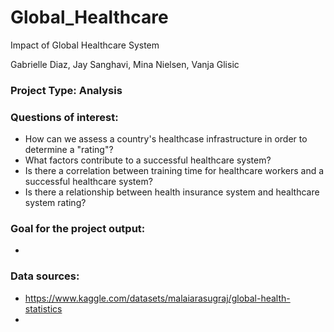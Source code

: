 # Global_Healthcare
 Impact of Global Healthcare System

Gabrielle Diaz, Jay Sanghavi, Mina Nielsen, Vanja Glisic

### Project Type: Analysis

### Questions of interest:
- How can we assess a country's healthcase infrastructure in order to determine a "rating"?
- What factors contribute to a successful healthcare system?
- Is there a correlation between training time for healthcare workers and a successful healthcare system?
- Is there a relationship between health insurance system and healthcare system rating?

### Goal for the project output:
- 


### Data sources:
- https://www.kaggle.com/datasets/malaiarasugraj/global-health-statistics
- 
